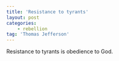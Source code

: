 ```yaml
---
title: 'Resistance to tyrants'
layout: post
categories:
    - rebellion
tag: 'Thomas Jefferson'
---
```


Resistance to tyrants is obedience to God.